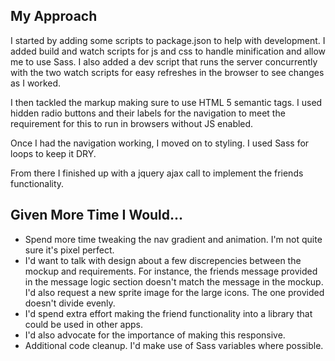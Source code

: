 ## My Approach

I started by adding some scripts to package.json to help with development. I added build and watch scripts for js and css to handle minification and allow me to use Sass. I also added a dev script that runs the server concurrently with the two watch scripts for easy refreshes in the browser to see changes as I worked.

I then tackled the markup making sure to use HTML 5 semantic tags.  I used hidden radio buttons and their labels for the navigation to meet the requirement for this to run in browsers without JS enabled.

Once I had the navigation working, I moved on to styling. I used Sass for loops to keep it DRY.

From there I finished up with a jquery ajax call to implement the friends functionality.

## Given More Time I Would...

* Spend more time tweaking the nav gradient and animation. I'm not quite sure it's pixel perfect.
* I'd want to talk with design about a few discrepencies between the mockup and requirements. For instance, the friends message provided in the message logic section doesn't match the message in the mockup. I'd also request a new sprite image for the large icons. The one provided doesn't divide evenly.
* I'd spend extra effort making the friend functionality into a library that could be used in other apps.
* I'd also advocate for the importance of making this responsive.
* Additional code cleanup. I'd make use of Sass variables where possible.
